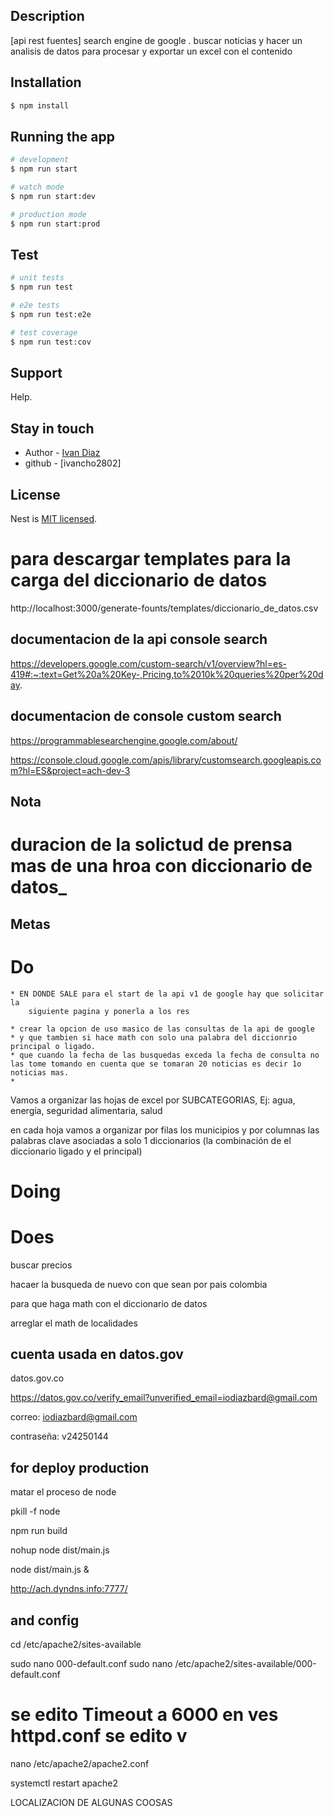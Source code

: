 ## Description

[api rest fuentes] search engine de google . buscar noticias y hacer un analisis de datos para procesar
y exportar un excel con el contenido

## Installation

```bash
$ npm install
```

## Running the app

```bash
# development
$ npm run start

# watch mode
$ npm run start:dev

# production mode
$ npm run start:prod
```

## Test

```bash
# unit tests
$ npm run test

# e2e tests
$ npm run test:e2e

# test coverage
$ npm run test:cov
```

## Support

Help.

## Stay in touch

- Author - [Ivan Diaz](https://ivancho2802.github.io/ings.ivandiaz/?trk=public_profile_project-button)
- github - [ivancho2802]

## License

Nest is [MIT licensed](LICENSE).

# para descargar templates para la carga del diccionario de datos
http://localhost:3000/generate-founts/templates/diccionario_de_datos.csv

## documentacion de la api console search

https://developers.google.com/custom-search/v1/overview?hl=es-419#:~:text=Get%20a%20Key-,Pricing,to%2010k%20queries%20per%20day.

## documentacion de console custom search

https://programmablesearchengine.google.com/about/

https://console.cloud.google.com/apis/library/customsearch.googleapis.com?hl=ES&project=ach-dev-3

 
## Nota 

# duracion de la solictud de prensa mas de una hroa con diccionario de datos_


## Metas

# Do
    * EN DONDE SALE para el start de la api v1 de google hay que solicitar la 
        siguiente pagina y ponerla a los res

    * crear la opcion de uso masico de las consultas de la api de google
    * y que tambien si hace math con solo una palabra del diccionrio principal o ligado.
    * que cuando la fecha de las busquedas exceda la fecha de consulta no las tome tomando en cuenta que se tomaran 20 noticias es decir 1o noticias mas.
    * 
    

Vamos a organizar las hojas de excel por SUBCATEGORIAS, Ej: 
agua, energía, seguridad alimentaria, salud

en cada hoja vamos a organizar por filas los municipios y por columnas
 las palabras clave asociadas a solo 1 diccionarios (la combinación de
  el diccionario ligado y el principal)

  

# Doing


# Does


buscar precios

hacaer la busqueda de nuevo con que sean por pais colombia

para que haga math con el diccionario de datos

arreglar el math de localidades


## cuenta usada en datos.gov

datos.gov.co

https://datos.gov.co/verify_email?unverified_email=iodiazbard@gmail.com

correo: iodiazbard@gmail.com

contraseña: v24250144


## for deploy production

matar el proceso de node

pkill -f node

npm run build

 nohup node  dist/main.js

node dist/main.js &

http://ach.dyndns.info:7777/

## and config 

cd /etc/apache2/sites-available

sudo nano 000-default.conf
sudo nano /etc/apache2/sites-available/000-default.conf


# se edito Timeout a 6000 en ves httpd.conf se edito v
nano /etc/apache2/apache2.conf

systemctl restart apache2


LOCALIZACION DE ALGUNAS COOSAS